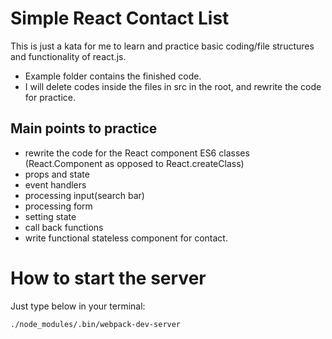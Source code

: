 # Simple React Contact List
This is just a kata for me to learn and practice basic coding/file structures and functionality of react.js.

- Example folder contains the finished code.
- I will delete codes inside the files in src in the root, and rewrite the code for practice.

## Main points to practice
- rewrite the code for the React component ES6 classes (React.Component as opposed to React.createClass)
- props and state
- event handlers
- processing input(search bar)
- processing form
- setting state
- call back functions
- write functional stateless component for contact.

# How to start the server
Just type below in your terminal:
```
./node_modules/.bin/webpack-dev-server
```
